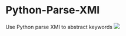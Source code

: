 # Python-Parse-XMI
Use Python parse XMI to abstract keywords
![](http://imglf2.nosdn.127.net/img/UHMrRXE1YnR1Sys0d3VBeDZGbmdZK01CUHh5SVE2L1JBM3ZEWjBGcGRiUitxcFhYTzlRM0F3PT0.png?imageView&thumbnail=1841y2729&type=jpg&quality=96&stripmeta=0&type=jpg)
